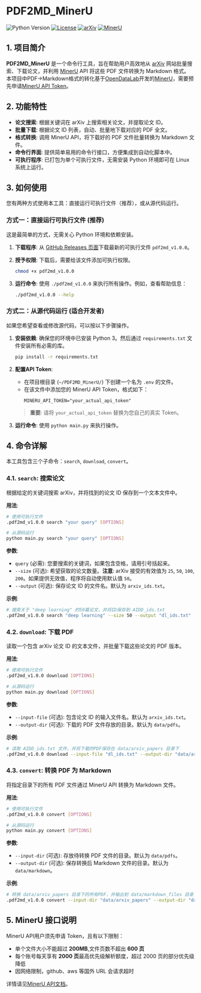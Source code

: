 # PDF2MD_MinerU



<p align="left">
  <img src="https://img.shields.io/badge/Python-3.8%2B-blue?logo=python&logoColor=white" alt="Python Version">
  <a href="https://github.com/wangzhuoya/PDF2MD_MinerU/blob/main/LICENSE"><img src="https://img.shields.io/github/license/wangzhuoya/PDF2MD_MinerU" alt="License"></a>
  <a href="https://arxiv.org/"><img src="https://img.shields.io/badge/Data%20Source-arXiv-B31B1B" alt="arXiv"></a>
  <a href="https://mineru.net/"><img src="https://img.shields.io/badge/API%20Provider-MinerU-orange" alt="MinerU"></a>
</p>

## 1. 项目简介
**PDF2MD_MinerU** 是一个命令行工具，旨在帮助用户高效地从 [arXiv](https://arxiv.org/) 网站批量搜索、下载论文，并利用 [MinerU](https://mineru.net/) API 将这些 PDF 文件转换为 Markdown 格式。
本项目中PDF→Markdown格式的转化基于[OpenDataLab](https://github.com/opendatalab)开发的[MinerU](https://github.com/opendatalab/MinerU/tree/master)，需要预先申请[MinerU API Token](https://mineru.net/apiManage/token)。

## 2. 功能特性

- **论文搜索**: 根据关键词在 arXiv 上搜索相关论文，并提取论文 ID。
- **批量下载**: 根据论文 ID 列表，自动、批量地下载对应的 PDF 全文。
- **格式转换**: 调用 MinerU API，将下载好的 PDF 文件批量转换为 Markdown 文件。
- **命令行界面**: 提供简单易用的命令行接口，方便集成到自动化脚本中。
- **可执行程序**: 已打包为单个可执行文件，无需安装 Python 环境即可在 Linux 系统上运行。

## 3. 如何使用

您有两种方式使用本工具：直接运行可执行文件（推荐），或从源代码运行。
### 方式一：直接运行可执行文件 (推荐)

这是最简单的方式，无需关心 Python 环境和依赖安装。

1.  **下载程序**: 从 [GitHub Releases 页面](https://github.com/wangzhuoya/PDF2MD_MinerU/releases/download/v1.0.0/pdf2md_v1.0.0)下载最新的可执行文件 `pdf2md_v1.0.0`。

2.  **授予权限**: 下载后，需要给该文件添加可执行权限。
    ```bash
    chmod +x pdf2md_v1.0.0
    ```

3.  **运行命令**: 使用 `./pdf2md_v1.0.0` 来执行所有操作。例如，查看帮助信息：
    ```bash
    ./pdf2md_v1.0.0 --help
    ```
### 方式二：从源代码运行 (适合开发者)

如果您希望查看或修改源代码，可以按以下步骤操作。

1.  **安装依赖**: 确保您的环境中已安装 Python 3。然后通过 `requirements.txt` 文件安装所有必需的库。
    ```bash
    pip install -r requirements.txt
    ```

2.  **配置API Token**:
    - 在项目根目录 (`~/PDF2MD_MinerU/`) 下创建一个名为 `.env` 的文件。
    - 在该文件中添加您的 MinerU API Token，格式如下：
      ```
      MINERU_API_TOKEN="your_actual_api_token"
      ```
    > **重要**: 请将 `your_actual_api_token` 替换为您自己的真实 Token。

3.  **运行命令**: 使用 `python main.py` 来执行操作。
## 4. 命令详解

本工具包含三个子命令：`search`, `download`, `convert`。

### 4.1. `search`: 搜索论文

根据给定的关键词搜索 arXiv，并将找到的论文 ID 保存到一个文本文件中。

**用法**:
```bash
# 使用可执行文件
.pdf2md_v1.0.0 search "your query" [OPTIONS]

# 从源码运行
python main.py search "your query" [OPTIONS]
```

**参数**:
- `query` (必需): 您要搜索的关键词，如果包含空格，请用引号括起来。
- `--size` (可选): 希望获取的论文数量。**注意**: arXiv 接受的有效值为 `25`, `50`, `100`, `200`。如果提供无效值，程序将自动使用默认值 `50`。
- `--output` (可选): 保存论文 ID 的文件名。默认为 `arxiv_ids.txt`。

**示例**:
```bash
# 搜索关于 "deep learning" 的50篇论文，并将ID保存到 AIDD_ids.txt
.pdf2md_v1.0.0 search "deep learning" --size 50 --output "dl_ids.txt"
```
### 4.2. `download`: 下载 PDF

读取一个包含 arXiv 论文 ID 的文本文件，并批量下载这些论文的 PDF 版本。

**用法**:
```bash
# 使用可执行文件
.pdf2md_v1.0.0 download [OPTIONS]

# 从源码运行
python main.py download [OPTIONS]
```

**参数**:
- `--input-file` (可选): 包含论文 ID 的输入文件名。默认为 `arxiv_ids.txt`。
- `--output-dir` (可选): 下载的 PDF 文件存放的目录。默认为 `data/pdfs`。

**示例**:
```bash
# 读取 AIDD_ids.txt 文件，并将下载的PDF保存在 data/arxiv_papers 目录下
.pdf2md_v1.0.0 download --input-file "dl_ids.txt" --output-dir "data/arxiv_papers"
```
### 4.3. `convert`: 转换 PDF 为 Markdown

将指定目录下的所有 PDF 文件通过 MinerU API 转换为 Markdown 文件。

**用法**:
```bash
# 使用可执行文件
.pdf2md_v1.0.0 convert [OPTIONS]

# 从源码运行
python main.py convert [OPTIONS]
```

**参数**:
- `--input-dir` (可选): 存放待转换 PDF 文件的目录。默认为 `data/pdfs`。
- `--output-dir` (可选): 保存转换后 Markdown 文件的目录。默认为 `data/markdown`。

**示例**:
```bash
# 转换 data/arxiv_papers 目录下的所有PDF，并输出到 data/markdown_files 目录
.pdf2md_v1.0.0 convert --input-dir "data/arxiv_papers" --output-dir "data/markdown_files"
```

## 5. MinerU 接口说明​

MinerU API用户须先申请 Token，且有以下限制：
- 单个文件大小不能超过 **200MB**,文件页数不超出 **600 页**
- 每个账号每天享有 **2000 页**最高优先级解析额度，超过 2000 页的部分优先级降低
- 因网络限制，github、aws 等国外 URL 会请求超时
  
详情请见[MinerU API文档](https://mineru.net/apiManage/docs)。
